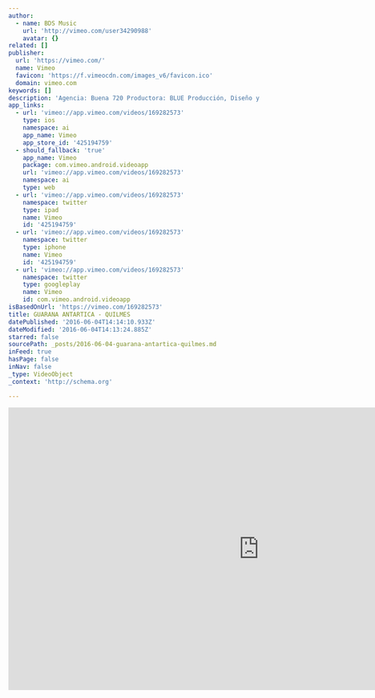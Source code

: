 ```yaml
---
author:
  - name: BDS Music
    url: 'http://vimeo.com/user34290988'
    avatar: {}
related: []
publisher:
  url: 'https://vimeo.com/'
  name: Vimeo
  favicon: 'https://f.vimeocdn.com/images_v6/favicon.ico'
  domain: vimeo.com
keywords: []
description: 'Agencia: Buena 720 Productora: BLUE Producción, Diseño y Audio Post x BDS'
app_links:
  - url: 'vimeo://app.vimeo.com/videos/169282573'
    type: ios
    namespace: ai
    app_name: Vimeo
    app_store_id: '425194759'
  - should_fallback: 'true'
    app_name: Vimeo
    package: com.vimeo.android.videoapp
    url: 'vimeo://app.vimeo.com/videos/169282573'
    namespace: ai
    type: web
  - url: 'vimeo://app.vimeo.com/videos/169282573'
    namespace: twitter
    type: ipad
    name: Vimeo
    id: '425194759'
  - url: 'vimeo://app.vimeo.com/videos/169282573'
    namespace: twitter
    type: iphone
    name: Vimeo
    id: '425194759'
  - url: 'vimeo://app.vimeo.com/videos/169282573'
    namespace: twitter
    type: googleplay
    name: Vimeo
    id: com.vimeo.android.videoapp
isBasedOnUrl: 'https://vimeo.com/169282573'
title: GUARANA ANTARTICA - QUILMES
datePublished: '2016-06-04T14:14:10.933Z'
dateModified: '2016-06-04T14:13:24.885Z'
starred: false
sourcePath: _posts/2016-06-04-guarana-antartica-quilmes.md
inFeed: true
hasPage: false
inNav: false
_type: VideoObject
_context: 'http://schema.org'

---
```

<iframe src="https://cdn.embedly.com/widgets/media.html?src=https%3A%2F%2Fplayer.vimeo.com%2Fvideo%2F169282573&amp;url=https%3A%2F%2Fvimeo.com%2F169282573&amp;image=http%3A%2F%2Fi.vimeocdn.com%2Fvideo%2F573963870_1280.jpg&amp;key=b7d04c9b404c499eba89ee7072e1c4f7&amp;type=text%2Fhtml&amp;schema=vimeo" width="1000" height="563" scrolling="no" frameborder="0" allowfullscreen="" style=""></iframe>